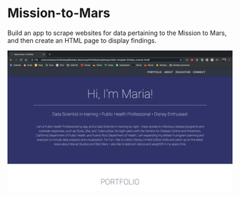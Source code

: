 # Mission-to-Mars
Build an app to scrape websites for data pertaining to the Mission to Mars, and then create an HTML page to display findings.

![Portfolio](portfolio.png)
